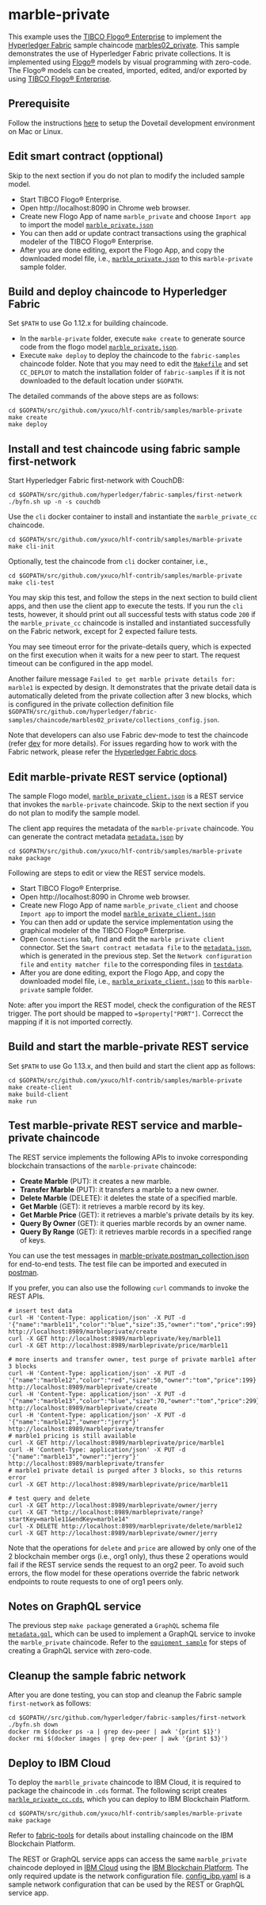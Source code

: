 # marble-private
This example uses the [TIBCO Flogo® Enterprise](https://www.tibco.com/products/tibco-flogo) to implement the [Hyperledger Fabric](https://www.hyperledger.org/projects/fabric) sample chaincode [marbles02_private](https://github.com/hyperledger/fabric-samples/tree/release-1.4/chaincode/marbles02_private).  This sample demonstrates the use of Hyperledger Fabric private collections.  It is implemented using [Flogo®](https://www.flogo.io/) models by visual programming with zero-code.  The Flogo® models can be created, imported, edited, and/or exported by using [TIBCO Flogo® Enterprise](https://docs.tibco.com/products/tibco-flogo-enterprise-2-8-0).

## Prerequisite
Follow the instructions [here](../../development.md) to setup the Dovetail development environment on Mac or Linux.

## Edit smart contract (opptional)
Skip to the next section if you do not plan to modify the included sample model.

- Start TIBCO Flogo® Enterprise.
- Open http://localhost:8090 in Chrome web browser.
- Create new Flogo App of name `marble_private` and choose `Import app` to import the model [`marble_private.json`](marble_private.json)
- You can then add or update contract transactions using the graphical modeler of the TIBCO Flogo® Enterprise.
- After you are done editing, export the Flogo App, and copy the downloaded model file, i.e., [`marble_private.json`](marble_private.json) to this `marble-private` sample folder.

## Build and deploy chaincode to Hyperledger Fabric
Set `$PATH` to use Go 1.12.x for building chaincode.

- In the `marble-private` folder, execute `make create` to generate source code from the flogo model [`marble_private.json`](marble_private.json).
- Execute `make deploy` to deploy the chaincode to the `fabric-samples` chaincode folder.  Note that you may need to edit the [`Makefile`](Makefile) and set `CC_DEPLOY` to match the installation folder of `fabric-samples` if it is not downloaded to the default location under `$GOPATH`.

The detailed commands of the above steps are as follows:
```
cd $GOPATH/src/github.com/yxuco/hlf-contrib/samples/marble-private
make create
make deploy
```

## Install and test chaincode using fabric sample first-network
Start Hyperledger Fabric first-network with CouchDB:
```
cd $GOPATH/src/github.com/hyperledger/fabric-samples/first-network
./byfn.sh up -n -s couchdb
```
Use the `cli` docker container to install and instantiate the `marble_private_cc` chaincode.
```
cd $GOPATH/src/github.com/yxuco/hlf-contrib/samples/marble-private
make cli-init
```

Optionally, test the chaincode from `cli` docker container, i.e.,
```
cd $GOPATH/src/github.com/yxuco/hlf-contrib/samples/marble-private
make cli-test
```
You may skip this test, and follow the steps in the next section to build client apps, and then use the client app to execute the tests. If you run the `cli` tests, however, it should print out all successful tests with status code `200` if the `marble_private_cc` chaincode is installed and instantiated successfully on the Fabric network, except for 2 expected failure tests.

You may see timeout error for the private-details query, which is expected on the first execution when it waits for a new peer to start.  The request timeout can be configured in the app model.

Another failure message `Failed to get marble private details for: marble1` is expected by design. It demonstrates that the private detail data is automatically deleted from the private collection after 3 new blocks, which is configured in the private collection definition file `$GOPATH/src/github.com/hyperledger/fabric-samples/chaincode/marbles02_private/collections_config.json`.

Note that developers can also use Fabric dev-mode to test the chaincode (refer [dev](../marble/dev.md) for more details).  For issues regarding how to work with the Fabric network, please refer the [Hyperledger Fabric docs](https://hyperledger-fabric.readthedocs.io/en/latest/build_network.html).

## Edit marble-private REST service (optional)
The sample Flogo model, [`marble_private_client.json`](marble_private_client.json) is a REST service that invokes the `marble-private` chaincode.  Skip to the next section if you do not plan to modify the sample model.

The client app requires the metadata of the `marble-private` chaincode. You can generate the contract metadata [`metadata.json`](contract-metadata/metadata.json) by
```
cd $GOPATH/src/github.com/yxuco/hlf-contrib/samples/marble-private
make package
```
Following are steps to edit or view the REST service models.
- Start TIBCO Flogo® Enterprise.
- Open http://localhost:8090 in Chrome web browser.
- Create new Flogo App of name `marble_private_client` and choose `Import app` to import the model [`marble_private_client.json`](marble_private_client.json)
- You can then add or update the service implementation using the graphical modeler of the TIBCO Flogo® Enterprise.
- Open `Connections` tab, find and edit the `marble private client` connector.  Set the `Smart contract metadata file` to the [`metadata.json`](contract-metadata/metadata.json), which is generated in the previous step.  Set the `Network configuration file` and `entity matcher file` to the corresponding files in [`testdata`](../../testdata).
- After you are done editing, export the Flogo App, and copy the downloaded model file, i.e., [`marble_private_client.json`](marble_private_client.json) to this `marble-private` sample folder.

Note: after you import the REST model, check the configuration of the REST trigger.  The port should be mapped to `=$property["PORT"]`.  Correcct the mapping if it is not imported correctly.

## Build and start the marble-private REST service
Set `$PATH` to use Go 1.13.x, and then build and start the client app as follows:
```
cd $GOPATH/src/github.com/yxuco/hlf-contrib/samples/marble-private
make create-client
make build-client
make run
```

## Test marble-private REST service and marble-private chaincode
The REST service implements the following APIs to invoke corresponding blockchain transactions of the `marble-private` chaincode:
- **Create Marble** (PUT): it creates a new marble.
- **Transfer Marble** (PUT): it transfers a marble to a new owner.
- **Delete Marble** (DELETE): it deletes the state of a specified marble.
- **Get Marble** (GET): it retrieves a marble record by its key.
- **Get Marble Price** (GET): it retrieves a marble's private details by its key.
- **Query By Owner** (GET): it queries marble records by an owner name.
- **Query By Range** (GET): it retrieves marble records in a specified range of keys.

You can use the test messages in [marble-private.postman_collection.json](marble-private.postman_collection.json) for end-to-end tests.  The test file can be imported and executed in [postman](https://www.getpostman.com/downloads/).

If you prefer, you can also use the following `curl` commands to invoke the REST APIs.
```
# insert test data
curl -H 'Content-Type: application/json' -X PUT -d '{"name":"marble11","color":"blue","size":35,"owner":"tom","price":99}' http://localhost:8989/marbleprivate/create
curl -X GET http://localhost:8989/marbleprivate/key/marble11
curl -X GET http://localhost:8989/marbleprivate/price/marble11

# more inserts and transfer owner, test purge of private marble1 after 3 blocks
curl -H 'Content-Type: application/json' -X PUT -d '{"name":"marble12","color":"red","size":50,"owner":"tom","price":199}' http://localhost:8989/marbleprivate/create
curl -H 'Content-Type: application/json' -X PUT -d '{"name":"marble13","color":"blue","size":70,"owner":"tom","price":299}' http://localhost:8989/marbleprivate/create
curl -H 'Content-Type: application/json' -X PUT -d '{"name":"marble12","owner":"jerry"}' http://localhost:8989/marbleprivate/transfer
# marble1 pricing is still available
curl -X GET http://localhost:8989/marbleprivate/price/marble1
curl -H 'Content-Type: application/json' -X PUT -d '{"name":"marble13","owner":"jerry"}' http://localhost:8989/marbleprivate/transfer
# marble1 private detail is purged after 3 blocks, so this returns error
curl -X GET http://localhost:8989/marbleprivate/price/marble11

# test query and delete
curl -X GET http://localhost:8989/marbleprivate/owner/jerry
curl -X GET "http://localhost:8989/marbleprivate/range?startKey=marble11&endKey=marble14"
curl -X DELETE http://localhost:8989/marbleprivate/delete/marble12
curl -X GET http://localhost:8989/marbleprivate/owner/jerry
```

Note that the operations for `delete` and `price` are allowed by only one of the 2 blockchain member orgs (i.e., org1 only), thus these 2 operations would fail if the REST service sends the request to an org2 peer.  To avoid such errors, the flow model for these operations override the fabric network endpoints to route requests to one of org1 peers only.

## Notes on GraphQL service
The previous step `make package` generated a `GraphQL` schema file [`metadata.gql`](contract-metadata/metadata.gql), which can be used to implement a GraphQL service to invoke the `marble_private` chaincode.  Refer to the [`equipment sample`](../equipment) for steps of creating a GraphQL service with zero-code.

## Cleanup the sample fabric network
After you are done testing, you can stop and cleanup the Fabric sample `first-network` as follows:
```
cd $GOPATH//src/github.com/hyperledger/fabric-samples/first-network
./byfn.sh down
docker rm $(docker ps -a | grep dev-peer | awk '{print $1}')
docker rmi $(docker images | grep dev-peer | awk '{print $3}')
```

## Deploy to IBM Cloud
To deploy the `marblle_private` chaincode to IBM Cloud, it is required to package the chaincode in `.cds` format.  The following script creates [`marble_private_cc.cds`](marble_private_cc.cds), which you can deploy to IBM Blockchain Platform.
```
cd $GOPATH/src/github.com/yxuco/hlf-contrib/samples/marble-private
make package
```
Refer to [fabric-tools](../../fabric-tools) for details about installing chaincode on the IBM Blockchain Platform.

The REST or GraphQL service apps can access the same `marble_private` chaincode deployed in [IBM Cloud](https://cloud.ibm.com) using the [IBM Blockchain Platform](https://cloud.ibm.com/catalog/services/blockchain-platform-20). The only required update is the network configuration file.  [config_ibp.yaml](../../testdata/config_ibp.yaml) is a sample network configuration that can be used by the REST or GraphQL service app.
